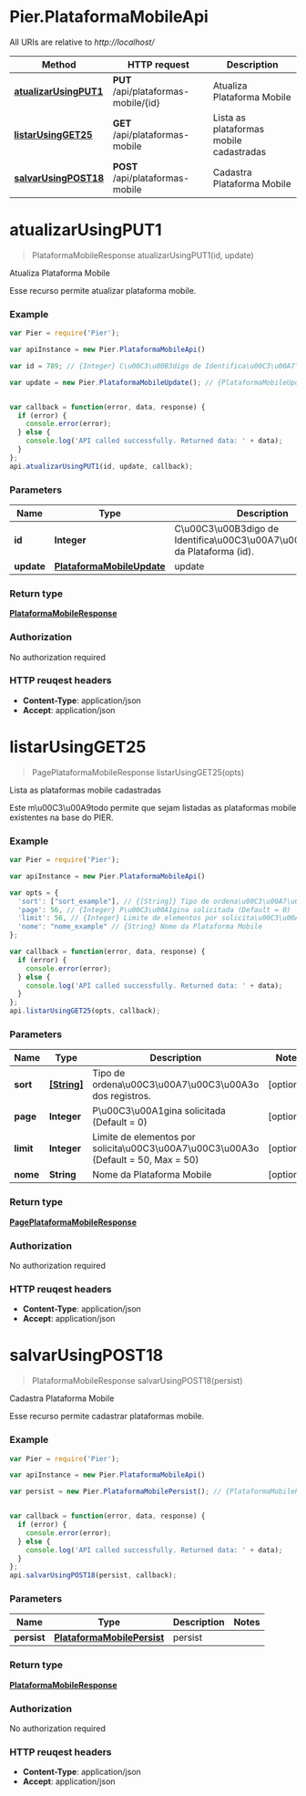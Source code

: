 # Pier.PlataformaMobileApi

All URIs are relative to *http://localhost/*

Method | HTTP request | Description
------------- | ------------- | -------------
[**atualizarUsingPUT1**](PlataformaMobileApi.md#atualizarUsingPUT1) | **PUT** /api/plataformas-mobile/{id} | Atualiza Plataforma Mobile
[**listarUsingGET25**](PlataformaMobileApi.md#listarUsingGET25) | **GET** /api/plataformas-mobile | Lista as plataformas mobile cadastradas
[**salvarUsingPOST18**](PlataformaMobileApi.md#salvarUsingPOST18) | **POST** /api/plataformas-mobile | Cadastra Plataforma Mobile


<a name="atualizarUsingPUT1"></a>
# **atualizarUsingPUT1**
> PlataformaMobileResponse atualizarUsingPUT1(id, update)

Atualiza Plataforma Mobile

Esse recurso permite atualizar plataforma mobile.

### Example
```javascript
var Pier = require('Pier');

var apiInstance = new Pier.PlataformaMobileApi()

var id = 789; // {Integer} C\u00C3\u00B3digo de Identifica\u00C3\u00A7\u00C3\u00A3o da Plataforma (id).

var update = new Pier.PlataformaMobileUpdate(); // {PlataformaMobileUpdate} update


var callback = function(error, data, response) {
  if (error) {
    console.error(error);
  } else {
    console.log('API called successfully. Returned data: ' + data);
  }
};
api.atualizarUsingPUT1(id, update, callback);
```

### Parameters

Name | Type | Description  | Notes
------------- | ------------- | ------------- | -------------
 **id** | **Integer**| C\u00C3\u00B3digo de Identifica\u00C3\u00A7\u00C3\u00A3o da Plataforma (id). | 
 **update** | [**PlataformaMobileUpdate**](PlataformaMobileUpdate.md)| update | 

### Return type

[**PlataformaMobileResponse**](PlataformaMobileResponse.md)

### Authorization

No authorization required

### HTTP reuqest headers

 - **Content-Type**: application/json
 - **Accept**: application/json

<a name="listarUsingGET25"></a>
# **listarUsingGET25**
> PagePlataformaMobileResponse listarUsingGET25(opts)

Lista as plataformas mobile cadastradas

Este m\u00C3\u00A9todo permite que sejam listadas as plataformas mobile existentes na base do PIER.

### Example
```javascript
var Pier = require('Pier');

var apiInstance = new Pier.PlataformaMobileApi()

var opts = { 
  'sort': ["sort_example"], // {[String]} Tipo de ordena\u00C3\u00A7\u00C3\u00A3o dos registros.
  'page': 56, // {Integer} P\u00C3\u00A1gina solicitada (Default = 0)
  'limit': 56, // {Integer} Limite de elementos por solicita\u00C3\u00A7\u00C3\u00A3o (Default = 50, Max = 50)
  'nome': "nome_example" // {String} Nome da Plataforma Mobile
};

var callback = function(error, data, response) {
  if (error) {
    console.error(error);
  } else {
    console.log('API called successfully. Returned data: ' + data);
  }
};
api.listarUsingGET25(opts, callback);
```

### Parameters

Name | Type | Description  | Notes
------------- | ------------- | ------------- | -------------
 **sort** | [**[String]**](String.md)| Tipo de ordena\u00C3\u00A7\u00C3\u00A3o dos registros. | [optional] 
 **page** | **Integer**| P\u00C3\u00A1gina solicitada (Default = 0) | [optional] 
 **limit** | **Integer**| Limite de elementos por solicita\u00C3\u00A7\u00C3\u00A3o (Default = 50, Max = 50) | [optional] 
 **nome** | **String**| Nome da Plataforma Mobile | [optional] 

### Return type

[**PagePlataformaMobileResponse**](PagePlataformaMobileResponse.md)

### Authorization

No authorization required

### HTTP reuqest headers

 - **Content-Type**: application/json
 - **Accept**: application/json

<a name="salvarUsingPOST18"></a>
# **salvarUsingPOST18**
> PlataformaMobileResponse salvarUsingPOST18(persist)

Cadastra Plataforma Mobile

Esse recurso permite cadastrar plataformas mobile.

### Example
```javascript
var Pier = require('Pier');

var apiInstance = new Pier.PlataformaMobileApi()

var persist = new Pier.PlataformaMobilePersist(); // {PlataformaMobilePersist} persist


var callback = function(error, data, response) {
  if (error) {
    console.error(error);
  } else {
    console.log('API called successfully. Returned data: ' + data);
  }
};
api.salvarUsingPOST18(persist, callback);
```

### Parameters

Name | Type | Description  | Notes
------------- | ------------- | ------------- | -------------
 **persist** | [**PlataformaMobilePersist**](PlataformaMobilePersist.md)| persist | 

### Return type

[**PlataformaMobileResponse**](PlataformaMobileResponse.md)

### Authorization

No authorization required

### HTTP reuqest headers

 - **Content-Type**: application/json
 - **Accept**: application/json

